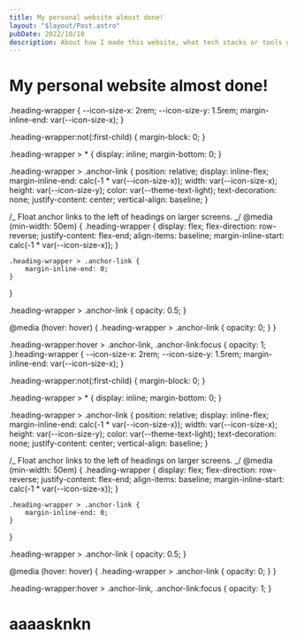 ```yaml
---
title: My personal website almost done!
layout: "$layout/Post.astro"
pubDate: 2022/10/10
description: About how I made this website, what tech stacks or tools did I choose to build this website and what I am going to do next.
---
```


# My personal website almost done!

.heading-wrapper {
--icon-size-x: 2rem;
--icon-size-y: 1.5rem;
margin-inline-end: var(--icon-size-x);
}

.heading-wrapper:not(:first-child) {
margin-block: 0;
}

.heading-wrapper > \* {
display: inline;
margin-bottom: 0;
}

.heading-wrapper > .anchor-link {
position: relative;
display: inline-flex;
margin-inline-end: calc(-1 \* var(--icon-size-x));
width: var(--icon-size-x);
height: var(--icon-size-y);
color: var(--theme-text-light);
text-decoration: none;
justify-content: center;
vertical-align: baseline;
}

/_ Float anchor links to the left of headings on larger screens. _/
@media (min-width: 50em) {
.heading-wrapper {
display: flex;
flex-direction: row-reverse;
justify-content: flex-end;
align-items: baseline;
margin-inline-start: calc(-1 \* var(--icon-size-x));
}

    .heading-wrapper > .anchor-link {
    	margin-inline-end: 0;
    }

}

.heading-wrapper > .anchor-link {
opacity: 0.5;
}

@media (hover: hover) {
.heading-wrapper > .anchor-link {
opacity: 0;
}
}

.heading-wrapper:hover > .anchor-link,
.anchor-link:focus {
opacity: 1;
}.heading-wrapper {
--icon-size-x: 2rem;
--icon-size-y: 1.5rem;
margin-inline-end: var(--icon-size-x);
}

.heading-wrapper:not(:first-child) {
margin-block: 0;
}

.heading-wrapper > \* {
display: inline;
margin-bottom: 0;
}

.heading-wrapper > .anchor-link {
position: relative;
display: inline-flex;
margin-inline-end: calc(-1 \* var(--icon-size-x));
width: var(--icon-size-x);
height: var(--icon-size-y);
color: var(--theme-text-light);
text-decoration: none;
justify-content: center;
vertical-align: baseline;
}

/_ Float anchor links to the left of headings on larger screens. _/
@media (min-width: 50em) {
.heading-wrapper {
display: flex;
flex-direction: row-reverse;
justify-content: flex-end;
align-items: baseline;
margin-inline-start: calc(-1 \* var(--icon-size-x));
}

    .heading-wrapper > .anchor-link {
    	margin-inline-end: 0;
    }

}

.heading-wrapper > .anchor-link {
opacity: 0.5;
}

@media (hover: hover) {
.heading-wrapper > .anchor-link {
opacity: 0;
}
}

.heading-wrapper:hover > .anchor-link,
.anchor-link:focus {
opacity: 1;
}

# aaaasknkn
